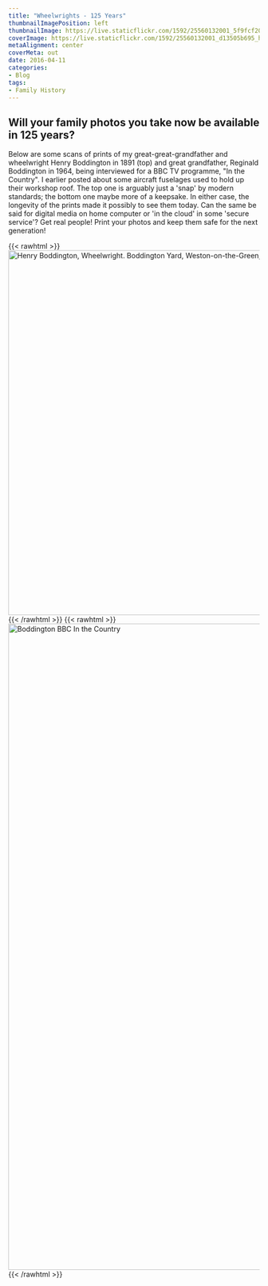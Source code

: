 ```yaml
---
title: "Wheelwrights - 125 Years"
thumbnailImagePosition: left
thumbnailImage: https://live.staticflickr.com/1592/25560132001_5f9fcf20a6_m.jpg
coverImage: https://live.staticflickr.com/1592/25560132001_d13505b695_h.jpg
metaAlignment: center
coverMeta: out
date: 2016-04-11
categories:
- Blog
tags:
- Family History
---
```

Will your family photos you take now be available in 125 years?
---
<!--more-->
Below are some scans of prints of my great-great-grandfather and wheelwright Henry Boddington in 1891 (top) and great grandfather, Reginald Boddington in 1964, being interviewed for a BBC TV programme, "In the Country". I earlier posted about some aircraft fuselages used to hold up their workshop roof. The top one is arguably just a 'snap' by modern standards; the bottom one maybe more of a keepsake. In either case, the longevity of the prints made it possibly to see them today. Can the same be said for digital media on home computer or 'in the cloud' in some 'secure service'? Get real people! Print your photos and keep them safe for the next generation!

{{< rawhtml >}}
<a data-flickr-embed="true" href="https://www.flickr.com/photos/brownphotographic/25560132001" title="Henry Boddington, Wheelwright. Boddington Yard, Weston-on-the-Green, 1891."><img src="https://live.staticflickr.com/1592/25560132001_5f9fcf20a6_b.jpg" width="1024" height="730" alt="Henry Boddington, Wheelwright. Boddington Yard, Weston-on-the-Green, 1891."></a><script async src="//embedr.flickr.com/assets/client-code.js" charset="utf-8"></script>
{{< /rawhtml >}}
{{< rawhtml >}}
<a data-flickr-embed="true" href="https://www.flickr.com/photos/brownphotographic/26286723082" title="Boddington BBC In the Country"><img src="https://live.staticflickr.com/1520/26286723082_72fbbe277a_h.jpg" width="1600" height="1293" alt="Boddington BBC In the Country"></a><script async src="//embedr.flickr.com/assets/client-code.js" charset="utf-8"></script>
{{< /rawhtml >}}

